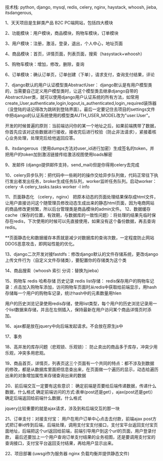 技术栈: python, django, mysql, redis, celery, nginx, haystack, whoosh, jieba, itsdangerous,

1、天天项目是生鲜类产品 B2C PC端网站，包括四大模块

2、功能模块：用户模块，商品模块，购物车模块，订单模块

3、用户模块：注册，激活，登录，退出，个人中心，地址页面

4、商品模块：首页，详情页面，列表页面，搜索（hasystack+whoosh）

5、购物车模块：增加，修改，删除，查询

6、订单模块：确认订单页，订单创建（下单），请求支付，查询支付结果，评论

7、django默认的用户认证模型类AbstractUser：
django默认是有用户模型类的，当需要自己定义用户模型类时，让这个模型类去继承django自带的AbstractUser类，就可以使用django用户认证系统的所有方法，如常用create_User,authenticate,login,logout,is_authenticated,login_required装饰器（没登陆的话记得改为跳转到登陆界面）。最后一定要记住去项目的settings文件中把django的认证系统使用的模型类AUTH_USER_MODEL改为"user.User"。

开发的时候普遍的原则：当前端访问你的某一个地址之后，如果前端携带了数据，你首先应该对这些数据进行接收，接收完后进行校验（防止非法请求），紧接着核心业务处理，处理完后给他返回应答。

8、itsdangerous（使用dumps方法对user_id进行加密）生成签名的token，并把用户的token加到激活链接传给激活视图使用loads解密

9、发邮件 (django提供邮件支持，send_mail)但是你得用celery去完成

10、celery异步队列：把代码中一些耗时的操作交给异步队列做，代码正常往下执行发出者发出任务，broker生成任务队列，worker监听任务队列。启动worker：celery -A celery_tasks.tasks worker -l info

11、页面静态化 （celery，nginx）
把原本动态的页面处理结果保存成html文件，让用户直接访问这个随管理员修改动态生成出来的静态html页面，因为电商网站的商品修改更频繁，所以后台管理类是商品模块的admin文件。
12、数据缓存cache（保存的位置，有效期，与数据库的一致性问题）：将处理的结果先临时保存在redis，下次使用的时候可以先直接使用，如果没有这个备份数据，再去查询redis。

**页面静态化和数据缓存本质就是减少对数据库的查询次数，一定程度防止网站DDOS恶意攻击，即网站性能的优化。

13、django二次开发对接fastdfs：修改django默认的文件存储系统，更改django上传文件行为（自定义文件存储类），要配置你的存储类为这个类

14、商品搜索（whoosh 索引 分词：替换为jieba）

15、购物车 redis 哈希存储 历史记录 redis list存储：
redis保存用户的购物车记录：点击加入购物车添加，访问购物车页面时从redis中获取给前端显示，用hash存储每一个用户的购物车记录，统计hash中的元素数量用hlen

用户的历史浏览记录使用redis存储，使用list类型，每个用户的历史浏览记录用一个list数据来存储，并且在左侧插入，保持最新在用户访问某个商品详情页时添加。

16、ajax都是放在jquery中向后端发起请求。不会放在原生js中

17、事务

18、高并发的库存问题（悲观锁、乐观锁）：
防止卖出的商品多于库存，冲突少用乐观，冲突多用悲观。

19、商品首页，详情页，列表页这三个页面有一个共同的特点：都不涉及到数据的修改，都是从数据库里面把信息查出来，在页面做一个遍历的显示，动态给遍历出来的对象增加属性来存储查询出来的数据

20、前后端交互一定要有这些意识：
确定前端是否要给后端传递数据，传递什么数据，什么格式
确定前端访问的方式:表单(post还是get），ajax(post还是get)）
确定后端返回给前端什么数据，什么格式

jquery比较重要的就是ajax请求，涉及到和后端交互的那一块

21、订单支付：对接支付宝：
用户在用户订单中心点击去付款，前端ajax post方式把订单id传到后端，后端处理，调用支付宝支付接口，支付宝平台返回支付宝页面地址，后端把这个url返回给前端，前端引导用户到这个url的页面，用户登录付款，
最后还要加上一个用户查询订单支付结果的业务视图，还是要调用支付宝的查询接口，支付宝平台返回支付结果，再给用户显示出来。

22、项目部署:(uwsgi作为服务器 nginx 负载均衡并提供静态文件)
